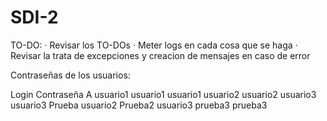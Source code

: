 # SDI-2

TO-DO:
  · Revisar los TO-DOs
  · Meter logs en cada cosa que se haga
  · Revisar la trata de excepciones y creacion de mensajes en caso de error
  
  
Contraseñas de los usuarios:

Login     Contraseña
A         usuario1
usuario1  usuario1
usuario2  usuario2
usuario3  usuario3
Prueba    usuario2
Prueba2   usuario3
prueba3   prueba3

